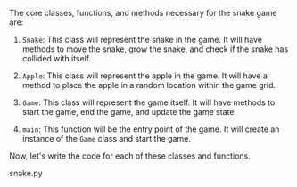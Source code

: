 The core classes, functions, and methods necessary for the snake game are:

1. `Snake`: This class will represent the snake in the game. It will have methods to move the snake, grow the snake, and check if the snake has collided with itself.

2. `Apple`: This class will represent the apple in the game. It will have a method to place the apple in a random location within the game grid.

3. `Game`: This class will represent the game itself. It will have methods to start the game, end the game, and update the game state.

4. `main`: This function will be the entry point of the game. It will create an instance of the `Game` class and start the game.

Now, let's write the code for each of these classes and functions.

snake.py
